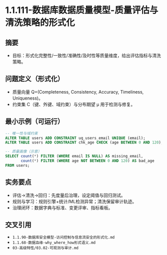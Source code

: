 ﻿# 1.1.111-数据库数据质量模型-质量评估与清洗策略的形式化

## 摘要

- 目标：形式化完整性/一致性/准确性/及时性等质量维度，给出评估指标与清洗策略。

## 问题定义（形式化）

- 质量向量 Q=(Completeness, Consistency, Accuracy, Timeliness, Uniqueness)。
- 约束集 C（键、外键、域约束）与分布期望 μ 用于检测与修复。

## 最小示例（可运行）

```sql
-- 唯一性与域约束
ALTER TABLE users ADD CONSTRAINT uq_users_email UNIQUE (email);
ALTER TABLE users ADD CONSTRAINT chk_age CHECK (age BETWEEN 0 AND 120);

-- 质量画像（示意）
SELECT count(*) FILTER (WHERE email IS NULL) AS missing_email,
       count(*) FILTER (WHERE age NOT BETWEEN 0 AND 120) AS bad_age
FROM users;
```

## 实务要点

- 评估→清洗→回归：先度量后治理，设定阈值与回归测试。
- 规则与学习：规则引擎+统计/ML检测异常；清洗保留审计轨迹。
- 治理闭环：数据字典与标准、变更评审、指标看板。

## 交叉引用

- `1.1.90-数据库安全模型-访问控制与信息流安全的形式化.md`
- `1.1.68-数据血缘-why_where_how形式语义.md`
- `03-高级特性/03.02-可观测与审计.md`
